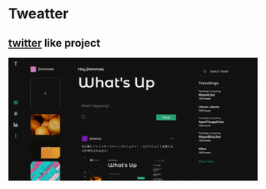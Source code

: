 # Tweatter
## [twitter](https://twitter.com/) like project

![preview](./preview/tweatter-home.png)
